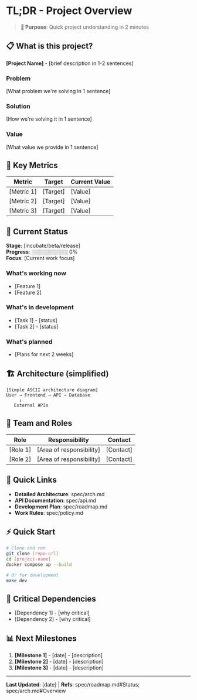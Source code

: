 # TL;DR - Project Overview

> **🎯 Purpose**: Quick project understanding in 2 minutes

## 📋 What is this project?

**[Project Name]** - [brief description in 1-2 sentences]

### Problem
[What problem we're solving in 1 sentence]

### Solution  
[How we're solving it in 1 sentence]

### Value
[What value we provide in 1 sentence]

## 🎯 Key Metrics

| Metric | Target | Current Value |
|--------|--------|---------------|
| [Metric 1] | [Target] | [Value] |
| [Metric 2] | [Target] | [Value] |
| [Metric 3] | [Target] | [Value] |

## 🚀 Current Status

**Stage**: [incubate/beta/release]  
**Progress**: ░░░░░░░░░░ 0%  
**Focus**: [Current work focus]

### What's working now
- [Feature 1]
- [Feature 2]

### What's in development
- [Task 1] - [status]
- [Task 2] - [status]

### What's planned
- [Plans for next 2 weeks]

## 🏗️ Architecture (simplified)

```
[Simple ASCII architecture diagram]
User → Frontend → API → Database
     ↓
   External APIs
```

## 👥 Team and Roles

| Role | Responsibility | Contact |
|------|----------------|---------|
| [Role 1] | [Area of responsibility] | [Contact] |
| [Role 2] | [Area of responsibility] | [Contact] |

## 🔗 Quick Links

- **Detailed Architecture**: spec/arch.md
- **API Documentation**: spec/api.md  
- **Development Plan**: spec/roadmap.md
- **Work Rules**: spec/policy.md

## ⚡ Quick Start

```bash
# Clone and run
git clone [repo-url]
cd [project-name]
docker compose up --build

# Or for development
make dev
```

## 🚨 Critical Dependencies

- [Dependency 1] - [why critical]
- [Dependency 2] - [why critical]

## 📊 Next Milestones

1. **[Milestone 1]** - [date] - [description]
2. **[Milestone 2]** - [date] - [description]
3. **[Milestone 3]** - [date] - [description]

---

**Last Updated**: [date] | **Refs**: spec/roadmap.md#Status; spec/arch.md#Overview
